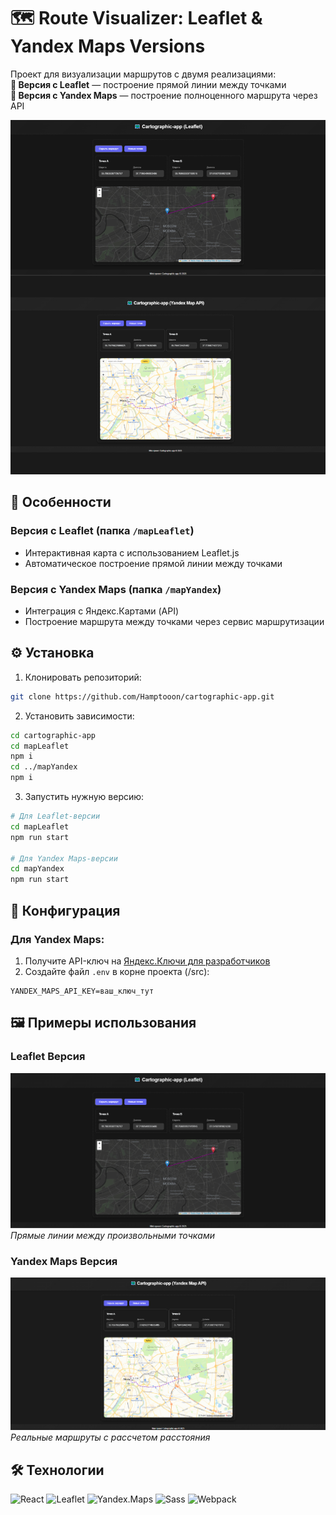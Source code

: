 # 🗺️ Route Visualizer: Leaflet & Yandex Maps Versions

Проект для визуализации маршрутов с двумя реализациями:  
**🔸 Версия с Leaflet** — построение прямой линии между точками  
**🔸 Версия с Yandex Maps** — построение полноценного маршрута через API

![Demo Screenshot](./readme-files/preview.png)

## 🚀 Особенности

### **Версия с Leaflet (папка `/mapLeaflet`)**

-   Интерактивная карта с использованием Leaflet.js
-   Автоматическое построение прямой линии между точками

### **Версия с Yandex Maps (папка `/mapYandex`)**

-   Интеграция с Яндекс.Картами (API)
-   Построение маршрута между точками через сервис маршрутизации

## ⚙️ Установка

1. Клонировать репозиторий:

```bash
git clone https://github.com/Hamptooon/cartographic-app.git
```

2. Установить зависимости:

```bash
cd cartographic-app
cd mapLeaflet
npm i
cd ../mapYandex
npm i
```

3. Запустить нужную версию:

```bash
# Для Leaflet-версии
cd mapLeaflet
npm run start

# Для Yandex Maps-версии
cd mapYandex
npm run start
```

## 🔧 Конфигурация

### Для Yandex Maps:

1. Получите API-ключ на [Яндекс.Ключи для разработчиков](https://developer.tech.yandex.ru/services/)
2. Создайте файл `.env` в корне проекта (/src):

```env
YANDEX_MAPS_API_KEY=ваш_ключ_тут
```

## 🖼️ Примеры использования

### Leaflet Версия

![Leaflet Demo](./readme-files/previewLeaflet.png)  
_Прямые линии между произвольными точками_

### Yandex Maps Версия

![Yandex Demo](./readme-files/previewYandex.png)  
_Реальные маршруты с рассчетом расстояния_

## 🛠 Технологии

![React](https://img.shields.io/badge/React-20232A?style=flat&logo=react)
![Leaflet](https://img.shields.io/badge/Leaflet-199900?style=flat&logo=leaflet)
![Yandex.Maps](https://img.shields.io/badge/Yandex.Maps-FF0000?style=flat&logo=yandex)
![Sass](https://img.shields.io/badge/Sass-CC6699?style=flat&logo=sass)
![Webpack](https://img.shields.io/badge/Webpack-8DD6F9?style=flat&logo=webpack)
